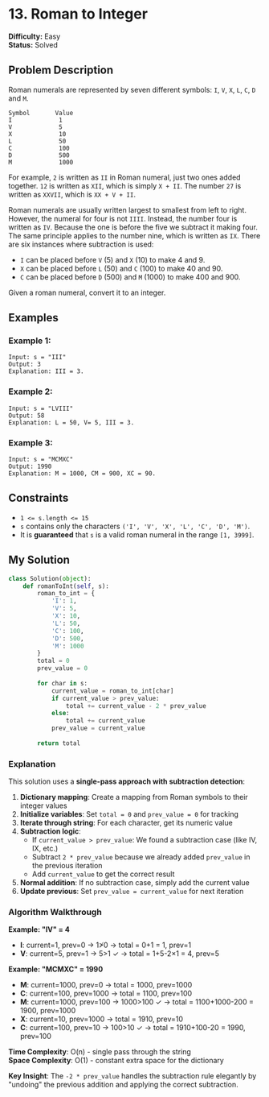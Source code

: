 # 13. Roman to Integer

**Difficulty:** Easy  
**Status:** Solved

## Problem Description

Roman numerals are represented by seven different symbols: `I`, `V`, `X`, `L`, `C`, `D` and `M`.

```
Symbol       Value
I             1
V             5
X             10
L             50
C             100
D             500
M             1000
```

For example, `2` is written as `II` in Roman numeral, just two ones added together. `12` is written as `XII`, which is simply `X + II`. The number `27` is written as `XXVII`, which is `XX + V + II`.

Roman numerals are usually written largest to smallest from left to right. However, the numeral for four is not `IIII`. Instead, the number four is written as `IV`. Because the one is before the five we subtract it making four. The same principle applies to the number nine, which is written as `IX`. There are six instances where subtraction is used:

- `I` can be placed before `V` (5) and `X` (10) to make 4 and 9. 
- `X` can be placed before `L` (50) and `C` (100) to make 40 and 90. 
- `C` can be placed before `D` (500) and `M` (1000) to make 400 and 900.

Given a roman numeral, convert it to an integer.

## Examples

### Example 1:
```
Input: s = "III"
Output: 3
Explanation: III = 3.
```

### Example 2:
```
Input: s = "LVIII"
Output: 58
Explanation: L = 50, V= 5, III = 3.
```

### Example 3:
```
Input: s = "MCMXC"
Output: 1990
Explanation: M = 1000, CM = 900, XC = 90.
```

## Constraints

- `1 <= s.length <= 15`
- `s` contains only the characters `('I', 'V', 'X', 'L', 'C', 'D', 'M')`.
- It is **guaranteed** that `s` is a valid roman numeral in the range `[1, 3999]`.

## My Solution

```python
class Solution(object):
    def romanToInt(self, s):
        roman_to_int = {
            'I': 1,
            'V': 5,
            'X': 10,
            'L': 50,
            'C': 100,
            'D': 500,
            'M': 1000
        }
        total = 0
        prev_value = 0
        
        for char in s:
            current_value = roman_to_int[char]
            if current_value > prev_value:
                total += current_value - 2 * prev_value
            else:
                total += current_value
            prev_value = current_value
        
        return total
```

### Explanation

This solution uses a **single-pass approach with subtraction detection**:

1. **Dictionary mapping**: Create a mapping from Roman symbols to their integer values
2. **Initialize variables**: Set `total = 0` and `prev_value = 0` for tracking
3. **Iterate through string**: For each character, get its numeric value
4. **Subtraction logic**: 
   - If `current_value > prev_value`: We found a subtraction case (like IV, IX, etc.)
   - Subtract `2 * prev_value` because we already added `prev_value` in the previous iteration
   - Add `current_value` to get the correct result
5. **Normal addition**: If no subtraction case, simply add the current value
6. **Update previous**: Set `prev_value = current_value` for next iteration

### Algorithm Walkthrough

**Example: "IV" = 4**
- **I**: current=1, prev=0 → 1≯0 → total = 0+1 = 1, prev=1  
- **V**: current=5, prev=1 → 5>1 ✓ → total = 1+5-2×1 = 4, prev=5

**Example: "MCMXC" = 1990**
- **M**: current=1000, prev=0 → total = 1000, prev=1000
- **C**: current=100, prev=1000 → total = 1100, prev=100  
- **M**: current=1000, prev=100 → 1000>100 ✓ → total = 1100+1000-200 = 1900, prev=1000
- **X**: current=10, prev=1000 → total = 1910, prev=10
- **C**: current=100, prev=10 → 100>10 ✓ → total = 1910+100-20 = 1990, prev=100

**Time Complexity**: O(n) - single pass through the string  
**Space Complexity**: O(1) - constant extra space for the dictionary

**Key Insight**: The `-2 * prev_value` handles the subtraction rule elegantly by "undoing" the previous addition and applying the correct subtraction. 